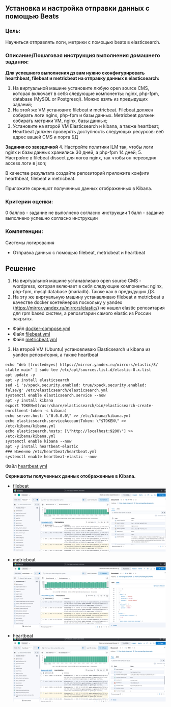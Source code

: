 ## Установка и настройка отправки данных с помощью Beats

### Цель:
Научиться отправлять логи, метрики с помощью beats в elasticsearch.

### Описание/Пошаговая инструкция выполнения домашнего задания:

**Для успешного выполнения дз вам нужно сконфигурировать hearthbeat, filebeat и metricbeat на отправку данных в elasticsearch:**

1. На виртуальной машине установите любую open source CMS, которая включает в себя следующие компоненты: nginx, php-fpm, database (MySQL or Postgresql). Можно взять из предыдущих заданий;
2. На этой же VM установите filebeat и metricbeat. Filebeat должен собирать логи nginx, php-fpm и базы данных. Metricbeat должен собирать метрики VM, nginx, базы данных;
3. Установите на второй VM Elasticsearch и kibana, а также heartbeat;
Heartbeat должен проверять доступность следующих ресурсов: веб адрес вашей CMS и порта БД

**Задания со звездочкой**
4. Настройте политики ILM так, чтобы логи nginx и базы данных хранились 30 дней, а php-fpm 14 дней;
5. Настройте в filebeat dissect для логов nginx, так чтобы он переводил access логи в json;

В качестве результата создайте репозиторий приложите конфиги hearthbeat, filebeat и metricbeat.

Приложите скриншот полученных данных отображенных в Kibana.

### Критерии оценки:
0 баллов - задание не выполнено согласно инструкции
1 балл - задание выполнено успешно согласно инструкции

### Компетенции:
Системы логирования
- Отправка данных с помощью filebeat, metricbeat и heartbeat

## Решение
1. На виртуальной машине устанавливаю open source CMS - wordpress, которая включает в себя следующие компоненты: nginx, php-fpm, mysql database (mariadb). Также как в предыдущих ДЗ.
2. На эту же виртуальную машину устанавливаю filebeat и metricbeat в качестве docker контейнеров поскольку у yаndex (https://mirror.yandex.ru/mirrors/elastic/) не нашел elastic  репозитария для rpm based систем, а репозитарии самого elastic из России закрыты. 
* Файл [docker-compose.yml](/ELK1/docker-compose.yml)
* Файл [filebeat.yml](/ELK1/filebeat.yml)
* Файл [metricbeat.yml](/ELK1/metricbeat.yml)
3. На второй VM (Ubuntu) установливаю Elasticsearch и kibana из yаndex репозитория, а также heartbeat 
```
echo "deb [trusted=yes] https://mirror.yandex.ru/mirrors/elastic/8/ stable main" | sudo tee /etc/apt/sources.list.d/elastic-8.x.list
apt update -y
apt -y install elasticsearch
sed -i 's/xpack.security.enabled: true/xpack.security.enabled: false/g' /etc/elasticsearch/elasticsearch.yml
systemctl enable elasticsearch.service --now
apt -y install kibana
export TOKEN=$(/usr/share/elasticsearch/bin/elasticsearch-create-enrollment-token -s kibana)
echo server.host: \"0.0.0.0\" >> /etc/kibana/kibana.yml
echo elasticsearch.serviceAccountToken: \"$TOKEN\" >> /etc/kibana/kibana.yml
echo elasticsearch.hosts: [\"http://localhost:9200\"] >> /etc/kibana/kibana.yml
systemctl enable kibana --now
apt -y install heartbeat-elastic
### Изменяю /etc/heartbeat/heartbeat.yml
systemctl enable heartbeat-elastic --now
```
Файл [heartbeat.yml](/ELK1/heartbeat.yml)

**Скриншоты полученных данных отображенные в Kibana.**

* filebeat
![Filebeat](/ELK1/ELK1-filebeat.png "Filebeat.")

* metricbeat
![Metricbeat](/ELK1/ELK1-metricbeat.png "Metricbeat.")

* heartbeat
![Heartbeat](/ELK1/ELK1-heartbeat.png "Heartbeat.")